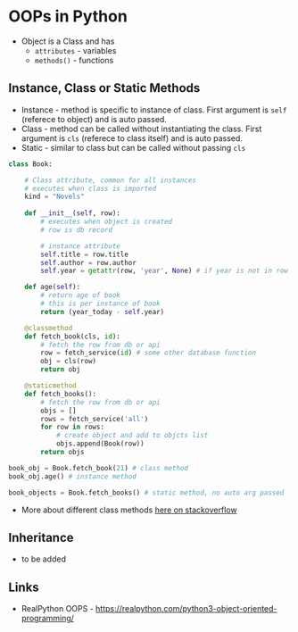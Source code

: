 # OOPs in Python

- Object is a Class and has
  - `attributes` - variables
  - `methods()` - functions

## Instance, Class or Static Methods

- Instance - method is specific to instance of class. First argument is `self` (referece to object) and is auto passed.
- Class - method can be called without instantiating the class. First argument is `cls` (referece to class itself) and is auto passed.
- Static - similar to class but can be called without passing `cls`

```python
class Book:

    # Class attribute, common for all instances
    # executes when class is imported
    kind = "Novels"
    
    def __init__(self, row):
        # executes when object is created
        # row is db record

        # instance attribute
        self.title = row.title
        self.author = row.author
        self.year = getattr(row, 'year', None) # if year is not in row

    def age(self):
        # return age of book
        # this is per instance of book
        return (year_today - self.year)

    @classmethod
    def fetch_book(cls, id):
        # fetch the row from db or api
        row = fetch_service(id) # some other database function
        obj = cls(row)
        return obj

    @staticmethod
    def fetch_books():
        # fetch the row from db or api
        objs = []
        rows = fetch_service('all')
        for row in rows:
            # create object and add to objcts list
            objs.append(Book(row))
        return objs

book_obj = Book.fetch_book(21) # class method
book_obj.age() # instance method

book_objects = Book.fetch_books() # static method, no auto arg passed

```

- More about different class methods [here on stackoverflow](https://stackoverflow.com/a/12179752/1055028)

## Inheritance

- to be added

## Links

- RealPython OOPS - <https://realpython.com/python3-object-oriented-programming/>

